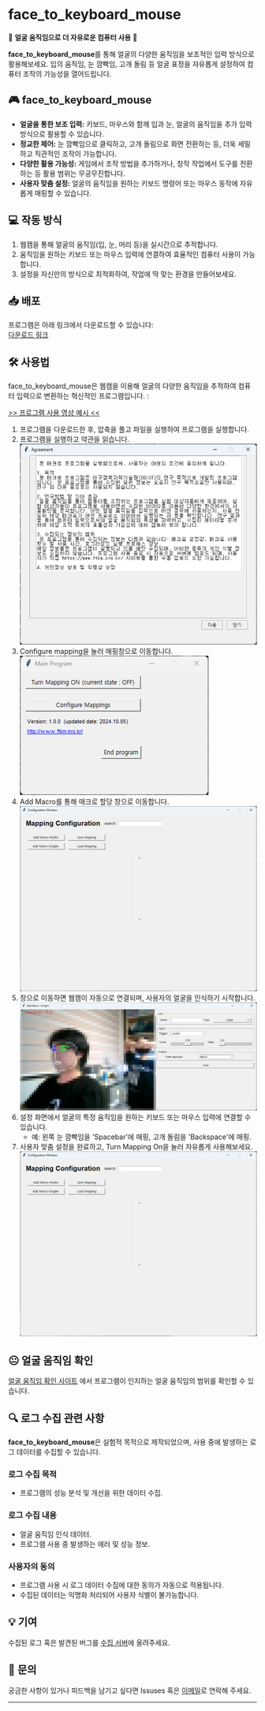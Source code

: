 # face_to_keyboard_mouse

🚀 **얼굴 움직임으로 더 자유로운 컴퓨터 사용** 🚀

**face_to_keyboard_mouse**를 통해 얼굴의 다양한 움직임을 보조적인 입력 방식으로 활용해보세요. 입의 움직임, 눈 깜빡임, 고개 돌림 등 얼굴 표정을 자유롭게 설정하여 컴퓨터 조작의 가능성을 열어드립니다.

## 🎮 face_to_keyboard_mouse

- **얼굴을 통한 보조 입력:** 키보드, 마우스와 함께 입과 눈, 얼굴의 움직임을 추가 입력 방식으로 활용할 수 있습니다.
- **정교한 제어:** 눈 깜빡임으로 클릭하고, 고개 돌림으로 화면 전환하는 등, 더욱 세밀하고 직관적인 조작이 가능합니다.
- **다양한 활용 가능성:** 게임에서 조작 방법을 추가하거나, 창작 작업에서 도구를 전환하는 등 활용 범위는 무궁무진합니다.
- **사용자 맞춤 설정:** 얼굴의 움직임을 원하는 키보드 명령어 또는 마우스 동작에 자유롭게 매핑할 수 있습니다.

## 💻 작동 방식

1. 웹캠을 통해 얼굴의 움직임(입, 눈, 머리 등)을 실시간으로 추적합니다.
2. 움직임을 원하는 키보드 또는 마우스 입력에 연결하여 효율적인 컴퓨터 사용이 가능합니다.
3. 설정을 자신만의 방식으로 최적화하여, 작업에 딱 맞는 환경을 만들어보세요.

## 📥 배포

프로그램은 아래 링크에서 다운로드할 수 있습니다:  
[다운로드 링크](https://drive.google.com/file/d/1AXpLALdeciaxrsHTqraHOV8cLPUloUSq/view?usp=sharing)

## 🛠 사용법

face_to_keyboard_mouse은 웹캠을 이용해 얼굴의 다양한 움직임을 추적하여 컴퓨터 입력으로 변환하는 혁신적인 프로그램입니다. :

[>> 프로그램 사용 영상 예시 <<](https://youtu.be/lVHixxnxxb8)

1. 프로그램을 다운로드한 후, 압축을 풀고 파일을 실행하여 프로그램을 실행합니다.  
2. 프로그램을 실행하고 약관을 읽습니다.  
![](Assets/Agreement.png)  
3. Configure mapping을 눌러 매핑창으로 이동합니다.  
![](Assets/Main_Program.png)  
4. Add Macro를 통해 매크로 할당 창으로 이동합니다.  
![](Assets/Configuration_Window.png)  
5. 창으로 이동하면 웹캠이 자동으로 연결되며, 사용자의 얼굴을 인식하기 시작합니다.  
![](Assets/Add_Macro.png)  
6. 설정 화면에서 얼굴의 특정 움직임을 원하는 키보드 또는 마우스 입력에 연결할 수 있습니다.  
   - 예: 왼쪽 눈 깜빡임을 'Spacebar'에 매핑, 고개 돌림을 'Backspace'에 매핑.  
7. 사용자 맞춤 설정을 완료하고, Turn Mapping On을 눌러 자유롭게 사용해보세요.  
![](Assets/Configuration_Window.png)   


## 😐 얼굴 움직임 확인

[얼굴 움직임 확인 사이트](https://arkit-face-blendshapes.com/)
에서 프로그램이 인지하는 얼굴 움직임의 범위를 확인할 수 있습니다.

## 🔍 로그 수집 관련 사항

**face_to_keyboard_mouse**은 실험적 목적으로 제작되었으며, 사용 중에 발생하는 로그 데이터를 수집할 수 있습니다.

### 로그 수집 목적
- 프로그램의 성능 분석 및 개선을 위한 데이터 수집.
<!-- - 사용자 피드백을 통해 사용자 경험을 최적화. -->

### 로그 수집 내용
- 얼굴 움직임 인식 데이터.
- 프로그램 사용 중 발생하는 에러 및 성능 정보.

### 사용자의 동의
- 프로그램 사용 시 로그 데이터 수집에 대한 동의가 자동으로 적용됩니다.
- 수집된 데이터는 익명화 처리되어 사용자 식별이 불가능합니다.

## 💡 기여

수집된 로그 혹은 발견된 버그를 [수집 서버](http://www.ftkm.kro.kr/)에 올려주세요. 

## 📧 문의

궁금한 사항이 있거나 피드백을 남기고 싶다면 Issuses 혹은 [이메일](mailto:yumyji@dgist.ac.kr)로 연락해 주세요.

---
